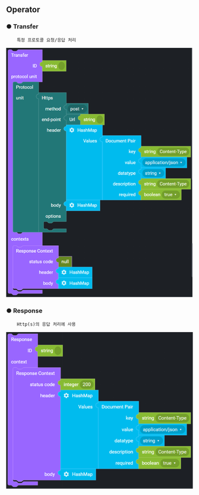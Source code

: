 ## Operator

### ● Transfer

        특정 프로토콜 요청/응답 처리

![](../../../img/assets/image%20%28203%29.png)

### ● Response

        Http(s)의 응답 처리에 사용

![](../../../img/assets/image%20%28186%29.png)
